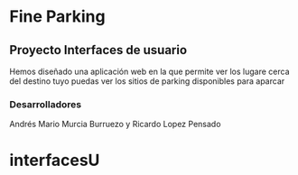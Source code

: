 # Fine Parking

## Proyecto Interfaces de usuario



Hemos diseñado una aplicación web en la que permite ver los lugare cerca del destino tuyo puedas ver los sitios de parking disponibles para aparcar

### Desarrolladores

Andrés Mario Murcia Burruezo y Ricardo Lopez Pensado


# interfacesU
